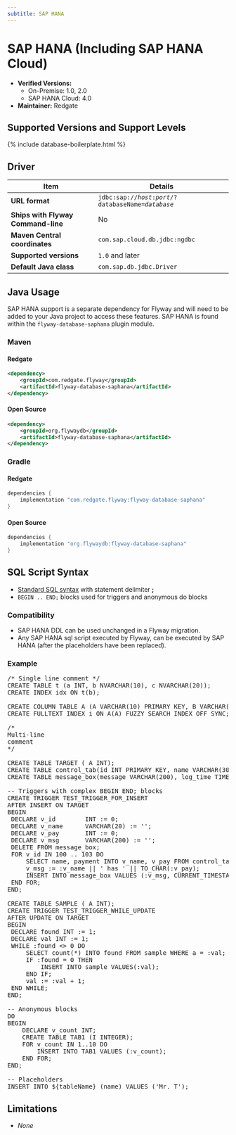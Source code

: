 ```yaml
---
subtitle: SAP HANA
---
```

# SAP HANA (Including SAP HANA Cloud)
- **Verified Versions:** 
  - On-Premise: 1.0, 2.0
  - SAP HANA Cloud: 4.0
- **Maintainer:** Redgate

## Supported Versions and Support Levels

{% include database-boilerplate.html %}

## Driver

| Item                               | Details                                                                       |
|------------------------------------|-------------------------------------------------------------------------------|
| **URL format**                     | <code>jdbc:sap://<i>host</i>:<i>port</i>/?databaseName=<i>database</i></code> |
| **Ships with Flyway Command-line** | No                                                                            |
| **Maven Central coordinates**      | `com.sap.cloud.db.jdbc:ngdbc`                                                 |
| **Supported versions**             | `1.0` and later                                                               |
| **Default Java class**             | `com.sap.db.jdbc.Driver`                                                      |

## Java Usage
SAP HANA support is a separate dependency for Flyway and will need to be added to your Java project to access these features.
SAP HANA is found within the `flyway-database-saphana` plugin module.

### Maven
#### Redgate
```xml
<dependency>
    <groupId>com.redgate.flyway</groupId>
    <artifactId>flyway-database-saphana</artifactId>
</dependency>
```
#### Open Source
```xml
<dependency>
    <groupId>org.flywaydb</groupId>
    <artifactId>flyway-database-saphana</artifactId>
</dependency>
```
### Gradle
#### Redgate
```groovy
dependencies {
    implementation "com.redgate.flyway:flyway-database-saphana"
}
```
#### Open Source
```groovy
dependencies {
    implementation "org.flywaydb:flyway-database-saphana"
}
```

## SQL Script Syntax

- [Standard SQL syntax](Concepts/migrations#sql-based-migrations#syntax) with statement delimiter **;**
- `BEGIN .. END;` blocks used for triggers and anonymous do blocks

### Compatibility

- SAP HANA DDL can be used unchanged in a Flyway migration.
- Any SAP HANA sql script executed by Flyway, can be executed by SAP HANA (after the placeholders have been replaced).

### Example

<pre class="prettyprint">/* Single line comment */
CREATE TABLE t (a INT, b NVARCHAR(10), c NVARCHAR(20));
CREATE INDEX idx ON t(b);

CREATE COLUMN TABLE A (A VARCHAR(10) PRIMARY KEY, B VARCHAR(10));
CREATE FULLTEXT INDEX i ON A(A) FUZZY SEARCH INDEX OFF SYNC;

/*
Multi-line
comment
*/

CREATE TABLE TARGET ( A INT);
CREATE TABLE control_tab(id INT PRIMARY KEY, name VARCHAR(30), payment INT);
CREATE TABLE message_box(message VARCHAR(200), log_time TIMESTAMP);

-- Triggers with complex BEGIN END; blocks
CREATE TRIGGER TEST_TRIGGER_FOR_INSERT
AFTER INSERT ON TARGET
BEGIN
 DECLARE v_id        INT := 0;
 DECLARE v_name      VARCHAR(20) := '';
 DECLARE v_pay       INT := 0;
 DECLARE v_msg       VARCHAR(200) := '';
 DELETE FROM message_box;
 FOR v_id IN 100 .. 103 DO
     SELECT name, payment INTO v_name, v_pay FROM control_tab WHERE id = :v_id;
     v_msg := :v_name || ' has ' || TO_CHAR(:v_pay);
     INSERT INTO message_box VALUES (:v_msg, CURRENT_TIMESTAMP);
 END FOR;
END;

CREATE TABLE SAMPLE ( A INT);
CREATE TRIGGER TEST_TRIGGER_WHILE_UPDATE
AFTER UPDATE ON TARGET
BEGIN
 DECLARE found INT := 1;
 DECLARE val INT := 1;
 WHILE :found <> 0 DO
     SELECT count(*) INTO found FROM sample WHERE a = :val;
     IF :found = 0 THEN
         INSERT INTO sample VALUES(:val);
     END IF;
     val := :val + 1;
 END WHILE;
END;

-- Anonymous blocks
DO
BEGIN
    DECLARE v_count INT;
    CREATE TABLE TAB1 (I INTEGER); 
    FOR v_count IN 1..10 DO
        INSERT INTO TAB1 VALUES (:v_count);
    END FOR;
END;

-- Placeholders
INSERT INTO ${tableName} (name) VALUES ('Mr. T');</pre>

## Limitations

- *None*
